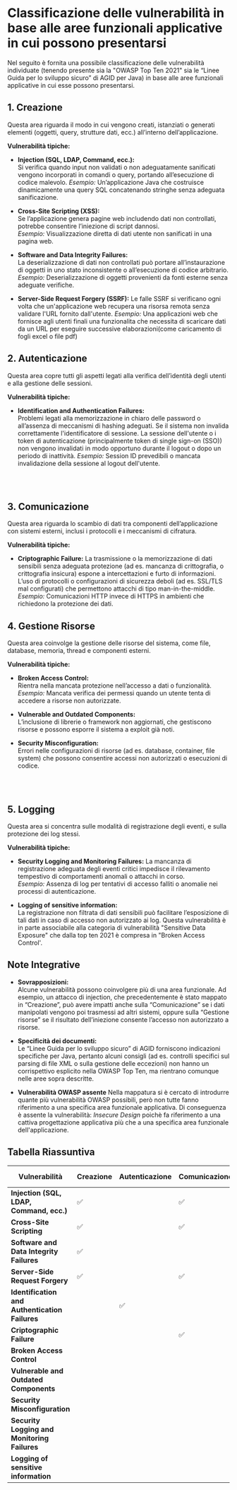 # Classificazione delle vulnerabilità in base alle aree funzionali applicative in cui possono presentarsi

Nel seguito è fornita una possibile classificazione delle vulnerabilità individuate (tenendo presente sia la "OWASP Top Ten 2021" sia le “Linee Guida per lo sviluppo sicuro” di AGID per Java) in base alle aree funzionali applicative in cui esse possono presentarsi.


## 1. **Creazione**
  
Questa area riguarda il modo in cui vengono creati, istanziati o generati elementi (oggetti, query, strutture dati, ecc.) all’interno dell’applicazione.

**Vulnerabilità tipiche:**

- **Injection (SQL, LDAP, Command, ecc.):**  
  Si verifica quando input non validati o non adeguatamente sanificati vengono incorporati in comandi o query, portando all’esecuzione di codice malevolo.
  _Esempio:_ Un’applicazione Java che costruisce dinamicamente una query SQL concatenando stringhe senza adeguata sanificazione.

- **Cross-Site Scripting (XSS):**  
  Se l’applicazione genera pagine web includendo dati non controllati, potrebbe consentire l’iniezione di script dannosi.  
  _Esempio:_ Visualizzazione diretta di dati utente non sanificati in una pagina web.

- **Software and Data Integrity Failures:**  
  La deserializzazione di dati non controllati può portare all’instaurazione di oggetti in uno stato inconsistente o all’esecuzione di codice arbitrario.
  _Esempio:_ Deserializzazione di oggetti provenienti da fonti esterne senza adeguate verifiche.

- **Server-Side Request Forgery (SSRF):**
  Le falle SSRF si verificano ogni volta che un'applicazione web recupera una risorsa remota senza validare l'URL fornito dall'utente.
  _Esempio:_ Una applicazioni web che fornisce agli utenti finali una funzionalita che necessita di scaricare dati da un URL per eseguire successive elaborazioni(come caricamento di fogli excel o file pdf)

<div style="page-break-before: always;"></div>

## 2. **Autenticazione**

Questa area copre tutti gli aspetti legati alla verifica dell’identità degli utenti e alla gestione delle sessioni.

**Vulnerabilità tipiche:**

- **Identification and Authentication Failures:**  
  Problemi legati alla memorizzazione in chiaro delle password o all’assenza di meccanismi di hashing adeguati. 
  Se il sistema non invalida correttamente l'identificatore di sessione. La sessione dell'utente o i token di autenticazione (principalmente token di single sign-on (SSO)) non vengono invalidati in modo opportuno durante il logout o dopo un periodo di inattività.
  _Esempio:_ Session ID prevedibili o mancata invalidazione della sessione al logout dell'utente.

<br/><br/>

## 3. **Comunicazione**

Questa area riguarda lo scambio di dati tra componenti dell’applicazione con sistemi esterni, inclusi i protocolli e i meccanismi di cifratura.

**Vulnerabilità tipiche:**

- **Criptographic Failure:**
  La trasmissione o la memorizzazione di dati sensibili senza adeguata protezione (ad es. mancanza di crittografia, o crittografia insicura) espone a intercettazioni e furto di informazioni. L’uso di protocolli o configurazioni di sicurezza deboli (ad es. SSL/TLS mal configurati) che permettono attacchi di tipo man-in-the-middle.
  _Esempio:_ Comunicazioni HTTP invece di HTTPS in ambienti che richiedono la protezione dei dati.


<div style="page-break-before: always;"></div>
  

## 4. **Gestione Risorse**

Questa area coinvolge la gestione delle risorse del sistema, come file, database, memoria, thread e componenti esterni.

**Vulnerabilità tipiche:**

- **Broken Access Control:**  
  Rientra nella mancata protezione nell’accesso a dati o funzionalità.  
  _Esempio:_ Mancata verifica dei permessi quando un utente tenta di accedere a risorse non autorizzate.

- **Vulnerable and Outdated Components:**  
  L’inclusione di librerie o framework non aggiornati, che gestiscono risorse e possono esporre il sistema a exploit già noti.

- **Security Misconfiguration:**  
  Errori nelle configurazioni di risorse (ad es. database, container, file system) che possono consentire accessi non autorizzati o esecuzioni di codice.

<br/><br/>

## 5. **Logging**
 
Questa area si concentra sulle modalità di registrazione degli eventi, e sulla protezione dei log stessi.

**Vulnerabilità tipiche:**

- **Security Logging and Monitoring Failures:**
  La mancanza di registrazione adeguata degli eventi critici impedisce il rilevamento tempestivo di comportamenti anomali o attacchi in corso.  
  _Esempio:_ Assenza di log per tentativi di accesso falliti o anomalie nei processi di autenticazione.

- **Logging of sensitive information:**  
  La registrazione non filtrata di dati sensibili può facilitare l’esposizione di tali dati in caso di accesso non autorizzato ai log. Questa vulnerabilità è in parte associabile alla categoria di vulnerabilità "Sensitive Data Exposure" che dalla top ten 2021 è compresa in "Broken Access Control'.

<div style="page-break-before: always;"></div>

## Note Integrative

- **Sovrapposizioni:**  
  Alcune vulnerabilità possono coinvolgere più di una area funzionale. Ad esempio, un attacco di injection, che precedentemente è stato mappato in “Creazione”, può avere impatti anche sulla “Comunicazione” se i dati manipolati vengono poi trasmessi ad altri sistemi, oppure sulla “Gestione risorse” se il risultato dell’iniezione consente l’accesso non autorizzato a risorse.

- **Specificità dei documenti:**  
  Le “Linee Guida per lo sviluppo sicuro” di AGID forniscono indicazioni specifiche per Java, pertanto alcuni consigli (ad es. controlli specifici sul parsing di file XML o sulla gestione delle eccezioni) non hanno un corrispettivo esplicito nella OWASP Top Ten, ma rientrano comunque nelle aree sopra descritte.

- **Vulnerabilità OWASP assente**
  Nella mappatura si è cercato di introdurre quante più vulnerabilità OWASP possibili, però non tutte fanno riferimento a una specifica area funzionale applicativa.
  Di conseguenza è assente la vulnerabilità: _Insecure Design_ poichè fa riferimento a una cattiva progettazione applicativa più che a una specifica area funzionale dell'applicazione.

<div style="page-break-before: always;"></div>

## Tabella Riassuntiva

| Vulnerabilità                                    | Creazione | Autenticazione | Comunicazione | Gestione Risorse | Logging |
|--------------------------------------------------|-----------|----------------|---------------|------------------|---------|
| **Injection (SQL, LDAP, Command, ecc.)**         | ✅        |               | ✅             | ✅              |         |
| **Cross-Site Scripting**                         | ✅        |               | ✅             | ✅              |         |
| **Software and Data Integrity Failures**         | ✅        |               |                |                  |         |
| **Server-Side Request Forgery**                  | ✅        |               | ✅             |                  |         |
| **Identification and Authentication Failures**   |           | ✅             |               |                  |         |
| **Criptographic Failure**                        |           |                | ✅            |                  |         |
| **Broken Access Control**                        |           |                |               | ✅               |         |
| **Vulnerable and Outdated Components**           |           |                |               | ✅               |         |
| **Security Misconfiguration**                    |           |                |               | ✅               |         |
| **Security Logging and Monitoring Failures**     |           |                |               |                  | ✅      |
| **Logging of sensitive information**             |           |                |               | ✅               | ✅      |

